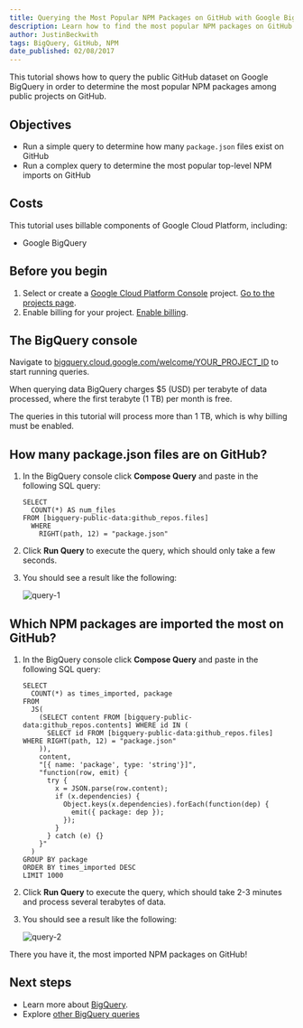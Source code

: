 ```yaml
---
title: Querying the Most Popular NPM Packages on GitHub with Google BigQuery
description: Learn how to find the most popular NPM packages on GitHub by querying Google BigQuery's public GitHub datasets.
author: JustinBeckwith
tags: BigQuery, GitHub, NPM
date_published: 02/08/2017
---
```

This tutorial shows how to query the public GitHub dataset on Google BigQuery
in order to determine the most popular NPM packages among public projects on
GitHub.

## Objectives

* Run a simple query to determine how many `package.json` files exist on GitHub
* Run a complex query to determine the most popular top-level NPM imports on
  GitHub

## Costs

This tutorial uses billable components of Google Cloud Platform, including:

* Google BigQuery

## Before you begin

1.  Select or create a [Google Cloud Platform Console][console] project.
    [Go to the projects page][projects].
1.  Enable billing for your project. [Enable billing][billing].

[console]: https://console.cloud.google.com/
[projects]: https://console.cloud.google.com/project
[billing]: https://support.google.com/cloud/answer/6293499#enable-billing

## The BigQuery console

Navigate to [bigquery.cloud.google.com/welcome/YOUR_PROJECT_ID][bigquery_console]
to start running queries.

[bigquery_console]: https://bigquery.cloud.google.com/welcome/YOUR_PROJECT_ID

When querying data BigQuery charges $5 (USD) per terabyte of data processed,
where the first terabyte (1 TB) per month is free.

The queries in this tutorial will process more than 1 TB, which is why billing
must be enabled.

## How many package.json files are on GitHub?

1.  In the BigQuery console click **Compose Query** and paste in the following SQL
    query:

        SELECT
          COUNT(*) AS num_files
        FROM [bigquery-public-data:github_repos.files]
          WHERE
            RIGHT(path, 12) = "package.json"

1.  Click **Run Query** to execute the query, which should only take a few
    seconds.
1.  You should see a result like the following:

    ![query-1](https://storage.googleapis.com/gcp-community/tutorials/github-bigquery-npm-packages/query-1.png)

## Which NPM packages are imported the most on GitHub?

1.  In the BigQuery console click **Compose Query** and paste in the following SQL
    query:

        SELECT
          COUNT(*) as times_imported, package
        FROM
          JS(
            (SELECT content FROM [bigquery-public-data:github_repos.contents] WHERE id IN (
              SELECT id FROM [bigquery-public-data:github_repos.files] WHERE RIGHT(path, 12) = "package.json"
            )),
            content,
            "[{ name: 'package', type: 'string'}]",
            "function(row, emit) {
              try {
                x = JSON.parse(row.content);
                if (x.dependencies) {
                  Object.keys(x.dependencies).forEach(function(dep) {
                    emit({ package: dep });
                  });
                }
              } catch (e) {}
            }"
          )
        GROUP BY package
        ORDER BY times_imported DESC
        LIMIT 1000

1.  Click **Run Query** to execute the query, which should take 2-3 minutes and
    process several terabytes of data.
1.  You should see a result like the following:

    ![query-2](https://storage.googleapis.com/gcp-community/tutorials/github-bigquery-npm-packages/query-2.png)

There you have it, the most imported NPM packages on GitHub!

## Next steps

- Learn more about [BigQuery](https://cloud.google.com/bigquery/docs).
- Explore [other BigQuery queries](https://medium.com/google-cloud/github-on-bigquery-analyze-all-the-code-b3576fd2b150)
